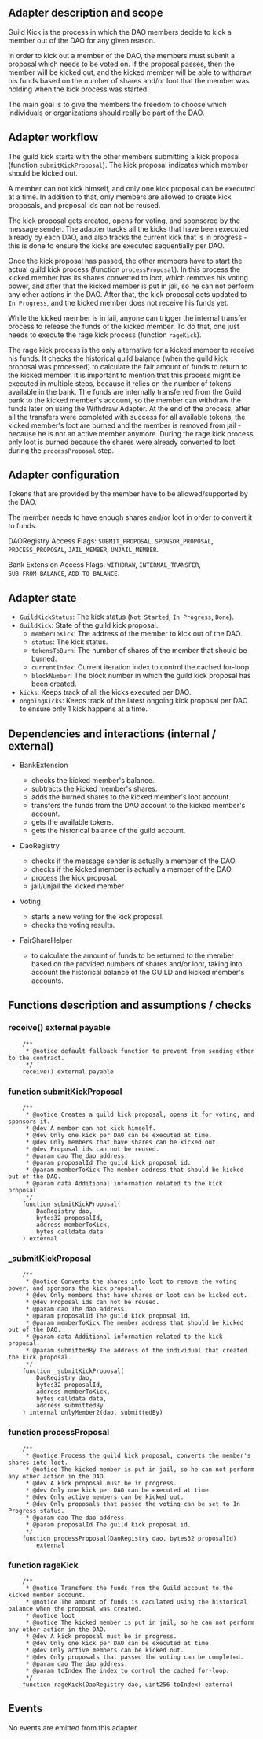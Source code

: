 ## Adapter description and scope

Guild Kick is the process in which the DAO members decide to kick a member out of the DAO for any given reason.

In order to kick out a member of the DAO, the members must submit a proposal which needs to be voted on. If the proposal passes, then the member will be kicked out, and the kicked member will be able to withdraw his funds based on the number of shares and/or loot that the member was holding when the kick process was started.

The main goal is to give the members the freedom to choose which individuals or organizations should really be part of the DAO.

## Adapter workflow

The guild kick starts with the other members submitting a kick proposal (function `submitKickProposal`). The kick proposal indicates which member should be kicked out.

A member can not kick himself, and only one kick proposal can be executed at a time. In addition to that, only members are allowed to create kick proposals, and proposal ids can not be reused.

The kick proposal gets created, opens for voting, and sponsored by the message sender. The adapter tracks all the kicks that have been executed already by each DAO, and also tracks the current kick that is in progress - this is done to ensure the kicks are executed sequentially per DAO.

Once the kick proposal has passed, the other members have to start the actual guild kick process (function `processProposal`). In this process the kicked member has its shares converted to loot, which removes his voting power, and after that the kicked member is put in jail, so he can not perform any other actions in the DAO. After that, the kick proposal gets updated to `In Progress`, and the kicked member does not receive his funds yet.

While the kicked member is in jail, anyone can trigger the internal transfer process to release the funds of the kicked member. To do that, one just needs to execute the rage kick process (function `rageKick`).

The rage kick process is the only alternative for a kicked member to receive his funds. It checks the historical guild balance (when the guild kick proposal was processed) to calculate the fair amount of funds to return to the kicked member.
It is important to mention that this process might be executed in multiple steps, because it relies on the number of tokens available in the bank. The funds are internally transferred from the Guild bank to the kicked member's account, so the member can withdraw the funds later on using the Withdraw Adapter. At the end of the process, after all the transfers were completed with success for all available tokens, the kicked member's loot are burned and the member is removed from jail - because he is not an active member anymore. During the rage kick process, only loot is burned because the shares were already converted to loot during the `processProposal` step.

## Adapter configuration

Tokens that are provided by the member have to be allowed/supported by the DAO.

The member needs to have enough shares and/or loot in order to convert it to funds.

DAORegistry Access Flags: `SUBMIT_PROPOSAL`, `SPONSOR_PROPOSAL`, `PROCESS_PROPOSAL`, `JAIL_MEMBER`, `UNJAIL_MEMBER`.

Bank Extension Access Flags: `WITHDRAW`, `INTERNAL_TRANSFER`, `SUB_FROM_BALANCE`, `ADD_TO_BALANCE`.

## Adapter state

- `GuildKickStatus`: The kick status (`Not Started`, `In Progress`, `Done`).
- `GuildKick`: State of the guild kick proposal.
  - `memberToKick`: The address of the member to kick out of the DAO.
  - `status`: The kick status.
  - `tokensToBurn`: The number of shares of the member that should be burned.
  - `currentIndex`: Current iteration index to control the cached for-loop.
  - `blockNumber`: The block number in which the guild kick proposal has been created.
- `kicks`: Keeps track of all the kicks executed per DAO.
- `ongoingKicks`: Keeps track of the latest ongoing kick proposal per DAO to ensure only 1 kick happens at a time.

## Dependencies and interactions (internal / external)

- BankExtension

  - checks the kicked member's balance.
  - subtracts the kicked member's shares.
  - adds the burned shares to the kicked member's loot account.
  - transfers the funds from the DAO account to the kicked member's account.
  - gets the available tokens.
  - gets the historical balance of the guild account.

- DaoRegistry

  - checks if the message sender is actually a member of the DAO.
  - checks if the kicked member is actually a member of the DAO.
  - process the kick proposal.
  - jail/unjail the kicked member

- Voting

  - starts a new voting for the kick proposal.
  - checks the voting results.

- FairShareHelper

  - to calculate the amount of funds to be returned to the member based on the provided numbers of shares and/or loot, taking into account the historical balance of the GUILD and kicked member's accounts.

## Functions description and assumptions / checks

### receive() external payable

```solidity
    /**
     * @notice default fallback function to prevent from sending ether to the contract.
     */
    receive() external payable
```

### function submitKickProposal

```solidity
    /**
     * @notice Creates a guild kick proposal, opens it for voting, and sponsors it.
     * @dev A member can not kick himself.
     * @dev Only one kick per DAO can be executed at time.
     * @dev Only members that have shares can be kicked out.
     * @dev Proposal ids can not be reused.
     * @param dao The dao address.
     * @param proposalId The guild kick proposal id.
     * @param memberToKick The member address that should be kicked out of the DAO.
     * @param data Additional information related to the kick proposal.
     */
    function submitKickProposal(
        DaoRegistry dao,
        bytes32 proposalId,
        address memberToKick,
        bytes calldata data
    ) external
```

### \_submitKickProposal

```solidity
    /**
     * @notice Converts the shares into loot to remove the voting power, and sponsors the kick proposal.
     * @dev Only members that have shares or loot can be kicked out.
     * @dev Proposal ids can not be reused.
     * @param dao The dao address.
     * @param proposalId The guild kick proposal id.
     * @param memberToKick The member address that should be kicked out of the DAO.
     * @param data Additional information related to the kick proposal.
     * @param submittedBy The address of the individual that created the kick proposal.
     */
    function _submitKickProposal(
        DaoRegistry dao,
        bytes32 proposalId,
        address memberToKick,
        bytes calldata data,
        address submittedBy
    ) internal onlyMember2(dao, submittedBy)
```

### function processProposal

```solidity
    /**
     * @notice Process the guild kick proposal, converts the member's shares into loot.
     * @notice The kicked member is put in jail, so he can not perform any other action in the DAO.
     * @dev A kick proposal must be in progress.
     * @dev Only one kick per DAO can be executed at time.
     * @dev Only active members can be kicked out.
     * @dev Only proposals that passed the voting can be set to In Progress status.
     * @param dao The dao address.
     * @param proposalId The guild kick proposal id.
     */
    function processProposal(DaoRegistry dao, bytes32 proposalId)
        external
```

### function rageKick

```solidity
    /**
     * @notice Transfers the funds from the Guild account to the kicked member account.
     * @notice The amount of funds is caculated using the historical balance when the proposal was created.
     * @notice loot
     * @notice The kicked member is put in jail, so he can not perform any other action in the DAO.
     * @dev A kick proposal must be in progress.
     * @dev Only one kick per DAO can be executed at time.
     * @dev Only active members can be kicked out.
     * @dev Only proposals that passed the voting can be completed.
     * @param dao The dao address.
     * @param toIndex The index to control the cached for-loop.
     */
    function rageKick(DaoRegistry dao, uint256 toIndex) external
```

## Events

No events are emitted from this adapter.
